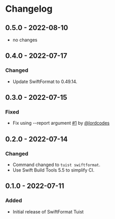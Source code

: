 # Changelog

## 0.5.0 - 2022-08-10

- no changes

## 0.4.0 - 2022-07-17

### Changed

- Update SwiftFormat to 0.49.14.

## 0.3.0 - 2022-07-15

### Fixed

- Fix using --report argument [#1](https://github.com/lordcodes/swiftformat-tuist/pull/1) by [@lordcodes](https://github.com/lordcodes)

## 0.2.0 - 2022-07-14

### Changed

- Command changed to `tuist swiftformat`.
- Use Swift Build Tools 5.5 to simplify CI.

## 0.1.0 - 2022-07-11

### Added

- Initial release of SwiftFormat Tuist
